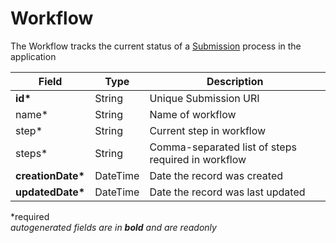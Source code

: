 # Workflow

The Workflow tracks the current status of a [Submission](Submission.md) process in the application

| Field  		| Type  		| Description |
| ------------- | ------------- | ------------- |
| __id*__ | String | Unique Submission URI |
| name* | String | Name of workflow |
| step* | String | Current step in workflow |
| steps* | String | Comma-separated list of steps required in workflow |
| __creationDate*__ | DateTime | Date the record was created |
| __updatedDate*__ | DateTime | Date the record was last updated |

*required  
_autogenerated fields are in **bold** and are readonly_
